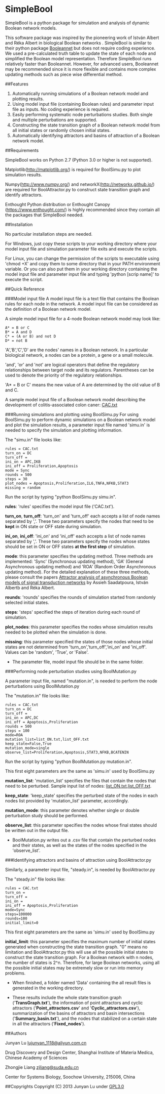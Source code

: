 # SimpleBool

SimpleBool is a python package for simulation and analysis of dynamic Boolean network models.

This software package was inspired by the pioneering work of István Albert and Réka Albert in biological Boolean networks .
SimpleBool is similar to their python package [Booleannet](http://code.google.com/p/booleannet/) but does not require coding experience. We used a pre-calculated truth table to update the state of each node and simplified the Boolean model representation. Therefore SimpleBool runs relatively faster than Booleannet. However, for advanced users, Booleannet may be recommended since it is more flexible and contains more complex updating methods such as piece wise differential method. 


##Features

1. Automatically running simulations of a Boolean network model and plotting results. 
2. Using model input file (containing Boolean rules) and parameter input file as inputs. No coding experience is required.
3. Easily performing systematic node perturbations studies. Both single and multiple perturbations are supported.
4. Constructing the state transition graph of a Boolean network model from all initial states or randomly chosen initial states.
5. Automatically identifying attractors and basins of attraction of a Boolean network model. 

##Requirements

SimpleBool works on Python 2.7 (Python 3.0 or higher is not supported). 

Matplotlib(http://matplotlib.org/) is required for BoolSimu.py to plot simulation results.

Numpy(http://www.numpy.org/) and networkX(http://networkx.github.io/) are required for BoolAttractor.py to construct state transition graph and identify attractors.

Enthought Python distribution or Enthought Canopy (https://www.enthought.com/) is highly recommended since they contain all the packages that SimpleBool needed.

##Installation

No particular installation steps are needed.

For Windows, just copy these scripts to your working directory where your model input file and simulation parameter file exits and execute the scripts.

For Linux, you can change the permission of the scripts to executable using 'chmod +X' and copy them to some directory that in your PATH environment variable.
Or you can also put them in your working directory containing the model input file and parameter input file and typing 'python [scrip name]' to execute the script.


##Quick Reference

###Model input file
A model input file is a text file that contains the Boolean rules for each node in the network. A model input file can be considered as the definition of a Boolean network model.

A simple model input file for a 4-node Boolean network model may look like:

```
A* = B or C
B* = A and D
C* = (A or B) and not D
D* = not B
```

'A','B','C','D' are the nodes' names in a Boolean network. In a particular biological network, a nodes can be a protein, a gene or a small molecule.

'and', 'or' and 'not' are logical operators that define the regulatory relationships between target node and its regulators. Parentheses can be used to denote the priority of the regulatory relationships. 

'A* = B or C' means the new value of A are determined by the old value of B and C.

A sample model input file of a Boolean network model describing the development of colitis-associated colon caner: [CAC.txt](https://github.com/lujunyan1118/SimpleBool/blob/master/examples/CAC.txt) 

###Running simulations and plotting using BoolSimu.py
For using BoolSimu.py to perform dynamic simulations on a Boolean network model and plot the simulation results, a parameter input file named 'simu.in' is needed to specify the simulation and plotting information.

The "simu.in" file looks like:
```
rules = CAC.txt
turn_on = DC
turn_off =
ini_on = APC,IKB
ini_off = Proliferation,Apoptosis
mode = Sync
rounds = 500
steps = 30
plot_nodes = Apoptosis,Proliferation,IL6,TNFA,NFKB,STAT3
missing = random
```

Run the script by typing "python BoolSimu.py simu.in".

**rules**: 'rules' specifies the model input file ('CAC.txt').

**turn_on**, **turn_off**: 'turn_on' and 'turn_off' each accepts a list of node names separated by ','. These two parameters specify the nodes that need to be **kept** in ON state or OFF state during simulation.

**ini_on**, **ini_off**: 'ini_on' and 'ini_off' each accepts a list of node names separated by ','. These two parameters specify the nodes whose states should be set in ON or OFF states **at the first step** of simulation.

**mode**: this parameter specifies the updating method. Three methods are implemented: 'Sync' (Synchronous updating method), 'GA' (General Asynchronous updating method) and 'ROA' (Random Order Asynchronous updating method). For the detailed explanation of these three methods, please consult the papers [Attractor analysis of asynchronous Boolean models of signal transduction networks](http://www.sciencedirect.com/science/article/pii/S0022519310003796) by Assieh Saadatpoura, István Albertb and Réka Albert.

**rounds**: 'rounds' specifies the rounds of simulation started from randomly selected initial states.

**steps**: 'steps' specified the steps of iteration during each round of simulation.

**plot_nodes**: this parameter specifies the nodes whose simulation results needed to be plotted when the simulation is done.

**missing**: this parameter specified the states of those nodes whose initial states are not determined from 'turn_on','turn_off','ini_on' and 'ini_off'. Values can be 'random', 'True', or 'False'.

* The parameter file, model input file should be in the same folder. 


###Performing node perturbation studies using BoolMutation.py

A parameter input file, named "mutation.in", is needed to perform the node perturbations using BoolMutation.py

The "mutation.in" file looks like:
```
rules = CAC.txt
turn_on = DC
turn_off =
ini_on = APC,DC
ini_off = Apoptosis,Proliferation
rounds = 500
steps = 100
mode=ROA
mutation_list=list_ON.txt,list_OFF.txt
keep_state=False,True
mutation_mode=single
observe_list=Proliferation,Apoptosis,STAT3,NFKB,BCATENIN
```

Run the script by typing "python BoolMutation.py mutation.in".

This first eight parameters are the same as 'simu.in' used by BoolSimu.py

**mutation_list**: 'mutation_list' specifies the files that contain the nodes that need to be perturbed. Sample input list of nodes: [list_ON.txt](https://github.com/lujunyan1118/SimpleBool/blob/master/examples/list_ON.txt),[list_OFF.txt](https://github.com/lujunyan1118/SimpleBool/blob/master/examples/list_OFF.txt).

**keep_state**: 'keep_state' specifies the perturbed state of the nodes in each nodes list provided by 'mutation_list' parameter, accordingly.

**mutation_mode**: this parameter denotes whether single or double perturbation study should be performed. 

**observe_list**: this parameter specifies the nodes whose final states should be written out in the output file.

* BoolMutation.py writes out a .csv file that contain the perturbed nodes and their states, as well as the states of the nodes specified in the 'observe_list'.

###Identifying attractors and basins of attraction using BoolAttractor.py

Similarly, a parameter input file, "steady.in", is needed by BoolAttractor.py

The "steady.in" file looks like:

```
rules = CAC.txt
turn_on =
turn_off =
ini_on = 
ini_off = Apoptosis,Proliferation
mode=Sync
steps=100000
rounds=100
initial_limit=0
```
This first eight parameters are the same as 'simu.in' used by BoolSimu.py

**initial_limit**: this parameter specifies the maximum number of initial states generated when constructing the state transition graph. "0" means no limitation and BoolAttractor.py this will use all the possible initial states to construct the state transition graph. For a Boolean network with n nodes, the number of states is 2^n. Therefore, for large Boolean networks, using all the possible initial states may be extremely slow or run into memory problems.  

* When finished, a folder named 'Data' containing the all result files is generated in the working directory.

* These results include the whole state transition graph ('**TransGraph.txt**'), the information of point attractors and cyclic attractors ('**Point_attractors.csv**' and '**Cyclic_attractors.csv**'), summarization of the basins of attractors and basin intersections ('**Summary_basin.txt**'), and the nodes that stabilized on a certain state in all the attractors ('**Fixed_nodes**').


##Authors

Junyan Lu  lujunyan_1118@aliyun.com.cn

Drug Discovery and Design Center, Shanghai Institute of Materia Medica, Chinese Academy of Sciences

Zhongjie Liang  zjliang@suda.edu.cn

Center for Systems Biology, Soochow University, 215006, China

##Copyrights
Copyright (C) 2013  Junyan Lu under [GPL3.0](https://github.com/lujunyan1118/SimpleBool/blob/master/LICENSE)
